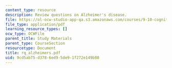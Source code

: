 ```yaml
---
content_type: resource
description: Review questions on Alzheimer's disease.
file: https://ol-ocw-studio-app-qa.s3.amazonaws.com/courses/9-10-cognitive-neuroscience-spring-2006/9cd5ab75d3786ed95de91f272e149b80_rq_alzheimers.pdf
file_type: application/pdf
learning_resource_types: []
ocw_type: OCWFile
parent_title: Study Materials
parent_type: CourseSection
resourcetype: Document
title: rq_alzheimers.pdf
uid: 9cd5ab75-d378-6ed9-5de9-1f272e149b80
---
```

